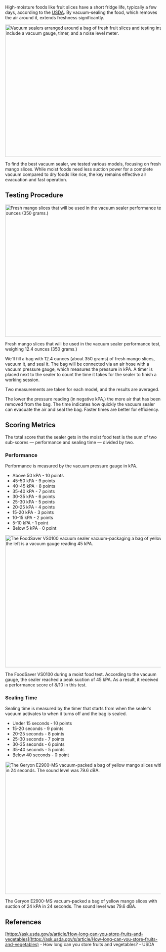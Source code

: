 High-moisture foods like fruit slices have a short fridge life, typically a few days, according to the [USDA](https://ask.usda.gov/s/article/How-long-can-you-store-fruits-and-vegetables). By vacuum-sealing the food, which removes the air around it, extends freshness significantly.

<img src="https://cdn.healthykitchen101.com/reviews/images/vacuum-sealers/moist-food-vacuum-sealer-test-cloziowrn00002k88ci4fd3wz.jpg" alt="Vacuum sealers arranged around a bag of fresh fruit slices and testing instruments, which include a vacuum gauge, timer, and a noise level meter." width="640" height="427">

To find the best vacuum sealer, we tested various models, focusing on fresh mango slices. While moist foods need less suction power for a complete vacuum compared to dry foods like rice, the key remains effective air evacuation and fast operation.

Testing Procedure
-----------------

<img src="https://cdn.healthykitchen101.com/reviews/images/vacuum-sealers/fresh-mango-slices-for-vacuum-sealer-test-clozfj2rw0001ll88cvg3hlhm.jpg" alt="Fresh mango slices that will be used in the vacuum sealer performance test, weighing 12.4 ounces (350 grams.)" width="640" height="427">

Fresh mango slices that will be used in the vacuum sealer performance test, weighing 12.4 ounces (350 grams.)

We’ll fill a bag with 12.4 ounces (about 350 grams) of fresh mango slices, vacuum it, and seal it. The bag will be connected via an air hose with a vacuum pressure gauge, which measures the pressure in kPA. A timer is placed next to the sealer to count the time it takes for the sealer to finish a working session.

Two measurements are taken for each model, and the results are averaged.

The lower the pressure reading (in negative kPA,) the more air that has been removed from the bag. The time indicates how quickly the vacuum sealer can evacuate the air and seal the bag. Faster times are better for efficiency.

Scoring Metrics
---------------

The total score that the sealer gets in the moist food test is the sum of two sub-scores — performance and sealing time — divided by two.

### Performance 

Performance is measured by the vacuum pressure gauge in kPA.

*   Above 50 kPA - 10 points
*   45-50 kPA - 9 points
*   40-45 kPA - 8 points
*   35-40 kPA - 7 points
*   30-35 kPA - 6 points
*   25-30 kPA - 5 points
*   20-25 kPA - 4 points
*   15-20 kPA - 3 points
*   10-15 kPA - 2 points
*   5-10 kPA - 1 point
*   Below 5 kPA - 0 point

<img src="https://cdn.healthykitchen101.com/reviews/images/vacuum-sealers/foodsaver-vs0100-during-moist-food-test-cloz51zij000lfi883lkb37c1.jpg" alt="The FoodSaver VS0100 vacuum sealer vacuum-packaging a bag of yellow mango slices. To the left is a vacuum gauge reading 45 kPA." width="640" height="427">

The FoodSaver VS0100 during a moist food test. According to the vacuum gauge, the sealer reached a peak suction of 45 kPA. As a result, it received a performance score of 8/10 in this test.

### Sealing Time

Sealing time is measured by the timer that starts from when the sealer’s vacuum activates to when it turns off and the bag is sealed.

*   Under 15 seconds - 10 points
*   15-20 seconds - 9 points
*   20-25 seconds - 8 points
*   25-30 seconds - 7 points
*   30-35 seconds - 6 points
*   35-40 seconds - 5 points
*   Below 40 seconds - 0 point

<img src="https://cdn.healthykitchen101.com/reviews/images/vacuum-sealers/geryon-e2900-ms-during-moist-food-test-cloz53kc6000mfi8886voabiv.jpg" alt="The Geryon E2900-MS vacuum-packed a bag of yellow mango slices with suction of 24 kPA in 24 seconds. The sound level was 79.6 dBA." width="640" height="427">

The Geryon E2900-MS vacuum-packed a bag of yellow mango slices with suction of 24 kPA in 24 seconds. The sound level was 79.6 dBA.

References
----------

[https://ask.usda.gov/s/article/How-long-can-you-store-fruits-and-vegetables](https://ask.usda.gov/s/article/How-long-can-you-store-fruits-and-vegetables) - How long can you store fruits and vegetables? - USDA